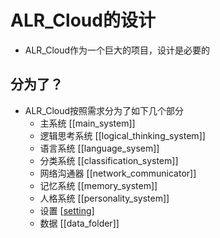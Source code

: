 # ALR_Cloud的设计
- ALR_Cloud作为一个巨大的项目，设计是必要的

## 分为了？
- ALR_Cloud按照需求分为了如下几个部分
  - 主系统 [[main_system]]
  - 逻辑思考系统 [[logical_thinking_system]]
  - 语言系统 [[language_sysem]]
  - 分类系统 [[classification_system]]
  - 网络沟通器 [[network_communicator]]
  - 记忆系统 [[memory_system]]
  - 人格系统 [[personality_system]]
  - 设置 [[setting]]
  - 数据 [[data_folder]]


[//begin]: # "Autogenerated link references for markdown compatibility"
[setting]: setting "Setting"
[//end]: # "Autogenerated link references"